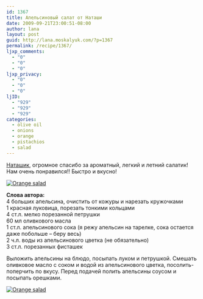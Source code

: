 ```yaml
---
id: 1367
title: Апельсиновый салат от Наташи
date: 2009-09-21T23:00:51-08:00
author: lana
layout: post
guid: http://lana.moskalyuk.com/?p=1367
permalink: /recipe/1367/
ljxp_comments:
  - "0"
  - "0"
  - "0"
ljxp_privacy:
  - "0"
  - "0"
  - "0"
ljID:
  - "929"
  - "929"
  - "929"
categories:
  - olive oil
  - onions
  - orange
  - pistachios
  - salad
---
```

[Наташик](http://nschatzi.livejournal.com/40868.html?view=820388#t820388), огромное спасибо за ароматный, легкий и летний салатик! Нам очень понравился!! Быстро и вкусно!

<a class="flickr-image alignnone" title="Orange salad" href="http://www.flickr.com/photos/67405678@N00/3943971132/" target="_blank"><img src="http://farm3.static.flickr.com/2491/3943971132_b8c351fa55.jpg" alt="Orange salad" /></a>

**Слова автора:**  
4 больших апельсина, очистить от кожуры и нарезать кружочками  
1 красная луковица, порезать тонкими кольцами  
4 ст.л. мелко порезанной петрушки  
60 мл оливкового масла  
1 ст.л. апельсинового сока (я режу апельсин на тарелке, сока остается даже побольше – беру весь)  
2 ч.л. воды из апельсинового цветка (не обязательно)  
3 ст.л. порезанных фисташек

Выложить апельсины на блюдо, посыпать луком и петрушкой. Смешать оливковое масло с соком и водой из апельсинового цветка, посолить-поперчить по вкусу. Перед подачей полить апельсины соусом и посыпать орешками.

<a class="flickr-image alignnone" title="Orange salad" href="http://www.flickr.com/photos/67405678@N00/3943971430/" target="_blank"><img src="http://farm4.static.flickr.com/3430/3943971430_a540651b0c.jpg" alt="Orange salad" /></a>